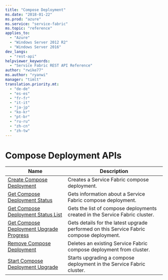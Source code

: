 ```yaml
---
title: "Compose Deployment"
ms.date: "2018-01-22"
ms.prod: "azure"
ms.service: "service-fabric"
ms.topic: "reference"
applies_to: 
  - "Azure"
  - "Windows Server 2012 R2"
  - "Windows Server 2016"
dev_langs: 
  - "rest-api"
helpviewer_keywords: 
  - "Service Fabric REST API Reference"
author: "rwike77"
ms.author: "ryanwi"
manager: "timlt"
translation.priority.mt: 
  - "de-de"
  - "es-es"
  - "fr-fr"
  - "it-it"
  - "ja-jp"
  - "ko-kr"
  - "pt-br"
  - "ru-ru"
  - "zh-cn"
  - "zh-tw"
---
```

# Compose Deployment APIs

| Name | Description |
| --- | --- |
| [Create Compose Deployment](sfclient-v61-api-createcomposedeployment.md) | Creates a Service Fabric compose deployment.<br/> |
| [Get Compose Deployment Status](sfclient-v61-api-getcomposedeploymentstatus.md) | Gets information about a Service Fabric compose deployment.<br/> |
| [Get Compose Deployment Status List](sfclient-v61-api-getcomposedeploymentstatuslist.md) | Gets the list of compose deployments created in the Service Fabric cluster.<br/> |
| [Get Compose Deployment Upgrade Progress](sfclient-v61-api-getcomposedeploymentupgradeprogress.md) | Gets details for the latest upgrade performed on this Service Fabric compose deployment.<br/> |
| [Remove Compose Deployment](sfclient-v61-api-removecomposedeployment.md) | Deletes an existing Service Fabric compose deployment from cluster.<br/> |
| [Start Compose Deployment Upgrade](sfclient-v61-api-startcomposedeploymentupgrade.md) | Starts upgrading a compose deployment in the Service Fabric cluster.<br/> |

